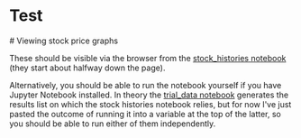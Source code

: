 # Test

# Viewing stock price graphs

These should be visible via the browser from the [stock_histories notebook](https://github.com/Arepo/clintrial_prediction/blob/main/stock_histories.ipynb) (they start about halfway down the page). 

Alternatively, you should be able to run the notebook yourself if you have Jupyter Notebook installed. In theory the [trial_data notebook](https://github.com/Arepo/clintrial_prediction/blob/main/trial_data.ipynb) generates the results list on which the stock histories notebook relies, but for now I've just pasted the outcome of running it into a variable at the top of the latter, so you should be able to run either of them independently.
